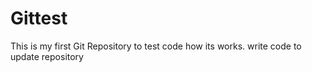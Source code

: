 # Gittest
This is my first Git Repository to test code how its works.
write code to update repository
